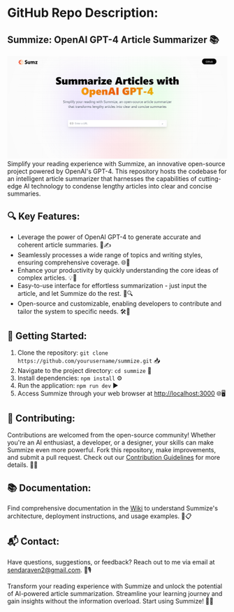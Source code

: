 # GitHub Repo Description:

## Summize: OpenAI GPT-4 Article Summarizer 📚
![Summize Demo](https://github.com/Harkanni/SummizeDist/blob/main/summize.png)
Simplify your reading experience with Summize, an innovative open-source project powered by OpenAI's GPT-4. This repository hosts the codebase for an intelligent article summarizer that harnesses the capabilities of cutting-edge AI technology to condense lengthy articles into clear and concise summaries.

## 🔍 Key Features:

- Leverage the power of OpenAI GPT-4 to generate accurate and coherent article summaries. 🧠✍️
- Seamlessly processes a wide range of topics and writing styles, ensuring comprehensive coverage. 🌐📝
- Enhance your productivity by quickly understanding the core ideas of complex articles. 💡📖
- Easy-to-use interface for effortless summarization - just input the article, and let Summize do the rest. 🚀🔍
- Open-source and customizable, enabling developers to contribute and tailor the system to specific needs. 🛠️🙌


## 🚀 Getting Started:

1. Clone the repository: `git clone https://github.com/yourusername/summize.git` 📥
2. Navigate to the project directory: `cd summize` 📂
3. Install dependencies: `npm install` ⚙️
4. Run the application: `npm run dev` ▶️
5. Access Summize through your web browser at [http://localhost:3000](http://localhost:3000) 🌐🖥️

## 🤝 Contributing:

Contributions are welcomed from the open-source community! Whether you're an AI enthusiast, a developer, or a designer, your skills can make Summize even more powerful. Fork this repository, make improvements, and submit a pull request. Check out our [Contribution Guidelines](CONTRIBUTING.md) for more details. 🤗👥

## 📚 Documentation:

Find comprehensive documentation in the [Wiki](https://github.com/Harkanni/summize/wiki) to understand Summize's architecture, deployment instructions, and usage examples. 📖📋

## 📬 Contact:

Have questions, suggestions, or feedback? Reach out to me via email at sendaraven2@gmail.com. 📧🎙️

Transform your reading experience with Summize and unlock the potential of AI-powered article summarization. Streamline your learning journey and gain insights without the information overload. Start using Summize! 🚀🔖





